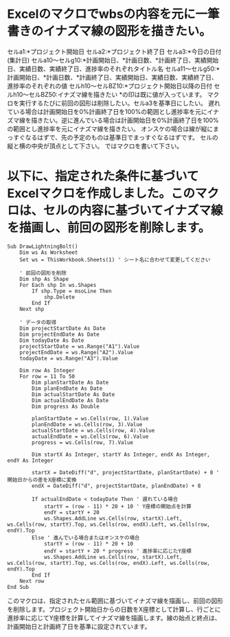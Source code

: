 # Excelのマクロでwbsの内容を元に一筆書きのイナズマ線の図形を描きたい。

セルa1:*プロジェクト開始日
セルa2:*プロジェクト終了日
セルa3:*今日の日付(集計日)
セルa10〜セルg10:*計画開始日、*計画日数、*計画終了日、実績開始日、実績日数、実績終了日、進捗率のそれぞれタイトル名
セルa11〜セルg50:*計画開始日、*計画日数、*計画終了日、実績開始日、実績日数、実績終了日、進捗率のそれぞれの値
セルh10〜セルBZ10:*プロジェクト開始日以降の日付
セルh10〜セルBZ50:イナズマ線を描きたい
*の印は既に値が入っています。
マクロを実行するたびに前回の図形は削除したい。セルa3を基準日にしたい。
遅れている場合は計画開始日を0%計画終了日を100%の範囲とし進捗率を元にイナズマ線を描きたい。逆に進んでいる場合は計画開始日を0%計画終了日を100%の範囲とし進捗率を元にイナズマ線を描きたい。
オンスケの場合は線が縦にまっすぐなるはずで、先の予定のものは基準日でまっすぐなるはずです。
セルの縦と横の中央が頂点として下さい。
ではマクロを書いて下さい。


# 以下に、指定された条件に基づいてExcelマクロを作成しました。このマクロは、セルの内容に基づいてイナズマ線を描画し、前回の図形を削除します。

```vba
Sub DrawLightningBolt()
    Dim ws As Worksheet
    Set ws = ThisWorkbook.Sheets(1) ' シート名に合わせて変更してください

    ' 前回の図形を削除
    Dim shp As Shape
    For Each shp In ws.Shapes
        If shp.Type = msoLine Then
            shp.Delete
        End If
    Next shp

    ' データの取得
    Dim projectStartDate As Date
    Dim projectEndDate As Date
    Dim todayDate As Date
    projectStartDate = ws.Range("A1").Value
    projectEndDate = ws.Range("A2").Value
    todayDate = ws.Range("A3").Value

    Dim row As Integer
    For row = 11 To 50
        Dim planStartDate As Date
        Dim planEndDate As Date
        Dim actualStartDate As Date
        Dim actualEndDate As Date
        Dim progress As Double

        planStartDate = ws.Cells(row, 1).Value
        planEndDate = ws.Cells(row, 3).Value
        actualStartDate = ws.Cells(row, 4).Value
        actualEndDate = ws.Cells(row, 6).Value
        progress = ws.Cells(row, 7).Value

        Dim startX As Integer, startY As Integer, endX As Integer, endY As Integer

        startX = DateDiff("d", projectStartDate, planStartDate) + 8 ' 開始日からの差をX座標に変換
        endX = DateDiff("d", projectStartDate, planEndDate) + 8

        If actualEndDate < todayDate Then ' 遅れている場合
            startY = (row - 11) * 20 + 10 ' Y座標の開始点を計算
            endY = startY + 20
            ws.Shapes.AddLine ws.Cells(row, startX).Left, ws.Cells(row, startY).Top, ws.Cells(row, endX).Left, ws.Cells(row, endY).Top
        Else ' 進んでいる場合またはオンスケの場合
            startY = (row - 11) * 20 + 10
            endY = startY + 20 * progress ' 進捗率に応じたY座標
            ws.Shapes.AddLine ws.Cells(row, startX).Left, ws.Cells(row, startY).Top, ws.Cells(row, endX).Left, ws.Cells(row, endY).Top
        End If
    Next row
End Sub
```

このマクロは、指定されたセル範囲に基づいてイナズマ線を描画し、前回の図形を削除します。プロジェクト開始日からの日数をX座標として計算し、行ごとに進捗率に応じてY座標を計算してイナズマ線を描画します。線の始点と終点は、計画開始日と計画終了日を基準に設定されています。
